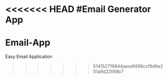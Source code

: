 <<<<<<< HEAD
 #Email Generator App
=======
# Email-App
Easy Email Application 
>>>>>>> 514152719844aeedf496ccf9d9e201a9d22f89b7
